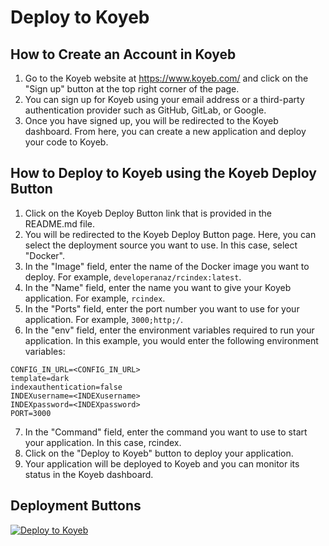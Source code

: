 # Deploy to Koyeb

## How to Create an Account in Koyeb

1. Go to the Koyeb website at https://www.koyeb.com/ and click on the "Sign up" button at the top right corner of the page.
2. You can sign up for Koyeb using your email address or a third-party authentication provider such as GitHub, GitLab, or Google.
3. Once you have signed up, you will be redirected to the Koyeb dashboard. From here, you can create a new application and deploy your code to Koyeb.

## How to Deploy to Koyeb using the Koyeb Deploy Button

1. Click on the Koyeb Deploy Button link that is provided in the README.md file.
2. You will be redirected to the Koyeb Deploy Button page. Here, you can select the deployment source you want to use. In this case, select "Docker".
3. In the "Image" field, enter the name of the Docker image you want to deploy. For example, `developeranaz/rcindex:latest`.
4. In the "Name" field, enter the name you want to give your Koyeb application. For example, `rcindex`.
5. In the "Ports" field, enter the port number you want to use for your application. For example, `3000;http;/`.
6. In the "env" field, enter the environment variables required to run your application. In this example, you would enter the following environment variables:

```
CONFIG_IN_URL=<CONFIG_IN_URL>
template=dark
indexauthentication=false
INDEXusername=<INDEXusername>
INDEXpassword=<INDEXpassword>
PORT=3000
```

7. In the "Command" field, enter the command you want to use to start your application. In this case, rcindex.
8. Click on the "Deploy to Koyeb" button to deploy your application.
9. Your application will be deployed to Koyeb and you can monitor its status in the Koyeb dashboard.

## Deployment Buttons

[![Deploy to Koyeb](https://www.koyeb.com/static/images/deploy/button.svg)](https://app.koyeb.com/apps/deploy?type=docker&image=developeranaz/rcindex:latest&name=rcindex&ports=3000;http;/&env[CONFIG_IN_URL]=<CONFIG_IN_URL>&env[template]=dark&env[indexauthentication]=false&env[INDEXusername]=<INDEXusername>&env[INDEXpassword]=<INDEXpassword>&env[PORT]=3000&command=rcindex)
